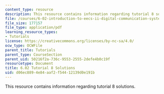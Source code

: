 ```yaml
---
content_type: resource
description: This resource contains information regarding tutorial 8 solutions.
file: /courses/6-02-introduction-to-eecs-ii-digital-communication-systems-fall-2012/d06ec8894e84aaf2f54412139d0e191b_MIT6_02F12_tutor08_sol.pdf
file_size: 177157
file_type: application/pdf
learning_resource_types:
- Tutorials
license: https://creativecommons.org/licenses/by-nc-sa/4.0/
ocw_type: OCWFile
parent_title: Tutorials
parent_type: CourseSection
parent_uid: 50216f2a-736c-9553-2555-2defe4b0c19f
resourcetype: Document
title: 6.02 Tutorial 8 Solutions
uid: d06ec889-4e84-aaf2-f544-12139d0e191b
---
```

This resource contains information regarding tutorial 8 solutions.